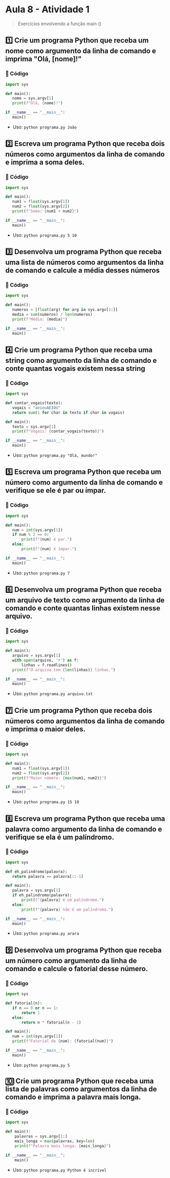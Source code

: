 # Aula 8 - Atividade 1
> Exercícios envolvendo a função main ()

## :one: Crie um programa Python que receba um nome como argumento da linha de comando e imprima "Olá, [nome]!"

### :snake: Código

```python
import sys

def main():
   nome = sys.argv[1]
   print(f"Olá, {nome}!")

if __name__ == "__main__":
   main()
```

- Uso: `python programa.py João`

## :two: Escreva um programa Python que receba dois números como argumentos da linha de comando e imprima a soma deles.

### :snake: Código

```python
import sys

def main():
   num1 = float(sys.argv[1])
   num2 = float(sys.argv[2])
   print(f"Soma: {num1 + num2}")

if __name__ == "__main__":
   main()
```

- Uso: `python programa.py 5 10`


## :three: Desenvolva um programa Python que receba uma lista de números como argumentos da linha de comando e calcule a média desses números

### :snake: Código

```python
import sys

def main():
   numeros = [float(arg) for arg in sys.argv[1:]]
   media = sum(numeros) / len(numeros)
   print(f"Média: {media}")

if __name__ == "__main__":
   main()
```

## :four: Crie um programa Python que receba uma string como argumento da linha de comando e conte quantas vogais existem nessa string

### :snake: Código

```python
import sys

def contar_vogais(texto):
   vogais = "aeiouAEIOU"
   return sum(1 for char in texto if char in vogais)

def main():
   texto = sys.argv[1]
   print(f"Vogais: {contar_vogais(texto)}")

if __name__ == "__main__":
   main()
```

- Uso: `python programa.py "Olá, mundo!"`

## :five: Escreva um programa Python que receba um número como argumento da linha de comando e verifique se ele é par ou ímpar.

### :snake: Código 

```python
import sys

def main():
   num = int(sys.argv[1])
   if num % 2 == 0:
       print(f"{num} é par.")
   else:
       print(f"{num} é ímpar.")

if __name__ == "__main__":
   main()
```

- Uso: `python programa.py 7`


##  :six: Desenvolva um programa Python que receba um arquivo de texto como argumento da linha de comando e conte quantas linhas existem nesse arquivo.

### :snake: Código

```python
import sys

def main():
   arquivo = sys.argv[1]
   with open(arquivo, 'r') as f:
       linhas = f.readlines()
   print(f"O arquivo tem {len(linhas)} linhas.")

if __name__ == "__main__":
   main()
```

- Uso: `python programa.py arquivo.txt`

## :seven: Crie um programa Python que receba dois números como argumentos da linha de comando e imprima o maior deles.

### :snake: Código

```python
import sys

def main():
   num1 = float(sys.argv[1])
   num2 = float(sys.argv[2])
   print(f"Maior número: {max(num1, num2)}")

if __name__ == "__main__":
   main()
```

- Uso: `python programa.py 15 10`

## :eight: Escreva um programa Python que receba uma palavra como argumento da linha de comando e verifique se ela é um palíndromo.

### :snake: Código

```python
import sys

def eh_palindromo(palavra):
   return palavra == palavra[::-1]

def main():
   palavra = sys.argv[1]
   if eh_palindromo(palavra):
       print(f"{palavra} é um palíndromo.")
   else:
       print(f"{palavra} não é um palíndromo.")

if __name__ == "__main__":
   main()
```
- Uso: `python programa.py arara`

## :nine: Desenvolva um programa Python que receba um número como argumento da linha de comando e calcule o fatorial desse número.

### :snake: Código

```python
import sys

def fatorial(n):
   if n == 0 or n == 1:
       return 1
   else:
       return n * fatorial(n - 1)

def main():
   num = int(sys.argv[1])
   print(f"Fatorial de {num}: {fatorial(num)}")

if __name__ == "__main__":
   main()
```

- Uso: `python programa.py 5`

## :keycap_ten: Crie um programa Python que receba uma lista de palavras como argumentos da linha de comando e imprima a palavra mais longa.

### :snake: Código

```python
import sys

def main():
    palavras = sys.argv[1:]
    mais_longa = max(palavras, key=len)
    print(f"Palavra mais longa: {mais_longa}")

if __name__ == "__main__":
    main()
```

- Uso: `python programa.py Python é incrível`


